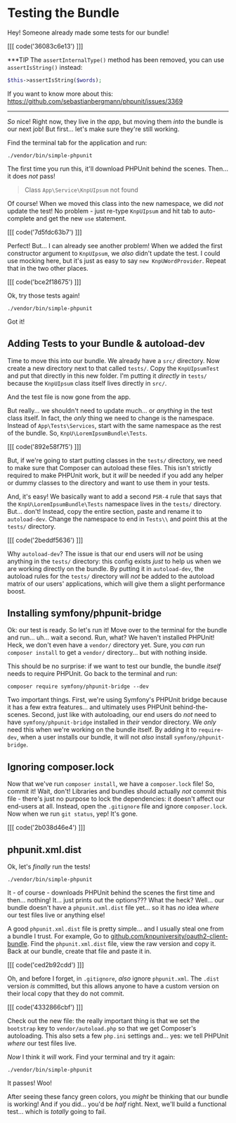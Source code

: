 # Testing the Bundle

Hey! Someone already made some tests for our bundle!

[[[ code('36083c6e13') ]]]

***TIP
The `assertInternalType()` method has been removed, you can use `assertIsString()` instead:
```php
$this->assertIsString($words);
```
If you want to know more about this: https://github.com/sebastianbergmann/phpunit/issues/3369
***

*So* nice! Right now, they live in the *app*, but moving them *into* the bundle is our next job!
But first... let's make sure they're still working.

Find the terminal tab for the application and run:

```terminal
./vendor/bin/simple-phpunit
```

The first time you run this, it'll download PHPUnit behind the scenes. Then...
it does *not* pass!

> Class `App\Service\KnpUIpsum` not found

Of course! When we moved this class into the new namespace, we did *not* update
the test! No problem - just re-type `KnpUIpsum` and hit tab to auto-complete
and get the new `use` statement.

[[[ code('7d5fdc63b7') ]]]

Perfect! But... I can already see another problem! When we added the first constructor
argument to `KnpUIpsum`, we *also* didn't update the test. I could use mocking here,
but it's just as easy to say `new KnpUWordProvider`. Repeat that in the two other
places.

[[[ code('bce2f18675') ]]]

Ok, try those tests again!

```terminal-silent
./vendor/bin/simple-phpunit
```

Got it!

## Adding Tests to your Bundle & autoload-dev

Time to move this into our bundle. We already have a `src/` directory. Now create
a new directory next to that called `tests/`. Copy the `KnpUIpsumTest` and put that
directly in this new folder. I'm putting it *directly* in `tests/` because the
`KnpUIpsum` class itself lives directly in `src/`.

And the test file is now gone from the app.

But really... we shouldn't need to update much... or *anything* in the test class
itself. In fact, the *only* thing we need to change is the namespace. Instead of
`App\Tests\Services`, start with the same namespace as the rest of the bundle. So,
`KnpU\LoremIpsumBundle\Tests`.

[[[ code('892e58f7f5') ]]]

But, if we're going to start putting classes in the `tests/` directory, we need to
make sure that Composer can autoload these files. This isn't strictly required to
make PHPUnit work, but it *will* be needed if you add any helper or dummy classes
to the directory and want to use them in your tests.

And, it's easy! We basically want to add a second `PSR-4` rule that says that
the `KnpU\LoremIpsumBundle\Tests` namespace lives in the `tests/` directory. But...
don't! Instead, copy the entire section, paste and rename it to `autoload-dev`.
Change the namespace to end in `Tests\\` and point this at the `tests/` directory.

[[[ code('2beddf5636') ]]]

Why `autoload-dev`? The issue is that our end users will *not* be using anything
in the `tests/` directory: this config exists *just* to help us when we are working
directly on the bundle. By putting it in `autoload-dev`, the autoload rules for
the `tests/` directory will *not* be added to the autoload matrix of our users'
applications, which will give them a slight performance boost.

## Installing symfony/phpunit-bridge

Ok: our test is ready. So let's run it! Move over to the terminal for the
bundle and run... uh... wait a second. Run, what? We haven't installed PHPUnit!
Heck, we don't even have a `vendor/` directory yet. Sure, you *can* run
`composer install` to get a `vendor/` directory... but with nothing inside.

This should be no surprise: if we want to test our bundle, the bundle *itself*
needs to require PHPUnit. Go back to the terminal and run:

```terminal
composer require symfony/phpunit-bridge --dev
```

Two important things. First, we're using Symfony's PHPUnit bridge because it has
a few extra features... and ultimately uses PHPUnit behind-the-scenes. Second, just
like with autoloading, our end users do *not* need to have `symfony/phpunit-bridge`
installed in *their* vendor directory. We *only* need this when we're working on
the bundle itself. By adding it to `require-dev`, when a user installs our bundle,
it will not *also* install `symfony/phpunit-bridge`.

## Ignoring composer.lock

Now that we've run `composer install`, we have a `composer.lock` file! So, commit
it! Wait, don't! Libraries and bundles should actually *not* commit this file -
there's just no purpose to lock the dependencies: it doesn't affect our end-users
at all. Instead, open the `.gitignore` file and ignore `composer.lock`. Now when
we run `git status`, yep! It's gone.

[[[ code('2b038d46e4') ]]]

## phpunit.xml.dist

Ok, let's *finally* run the tests!

```terminal
./vendor/bin/simple-phpunit
```

It - of course - downloads PHPUnit behind the scenes the first time and then...
nothing! It... just prints out the options??? What the heck? Well... our bundle
doesn't have a `phpunit.xml.dist` file yet... so it has *no* idea *where* our
test files live or anything else!

A good `phpunit.xml.dist` file is pretty simple... and I usually steal one from
a bundle I trust. For example, Go to
[github.com/knpuniversity/oauth2-client-bundle](https://github.com/knpuniversity/oauth2-client-bundle).
Find the `phpunit.xml.dist` file, view the raw version and copy it. Back at our
bundle, create that file and paste it in.

[[[ code('ced2b92cdd') ]]]

Oh, and before I forget, in `.gitignore`, *also* ignore `phpunit.xml`. The `.dist`
version *is* committed, but this allows anyone to have a custom version on their
local copy that they do not commit.

[[[ code('4332866cbf') ]]]

Check out the new file: the really important thing is that we set the `bootstrap`
key to `vendor/autoload.php` so that we get Composer's autoloading. This also sets
a few `php.ini` settings and... yes: we tell PHPUnit *where* our test files live.

*Now* I think it *will* work. Find your terminal and try it again:

```terminal-silent
./vendor/bin/simple-phpunit
```

It passes! Woo!

After seeing these fancy green colors, you *might* be thinking that our bundle
is working! And if you did... you'd be *half* right. Next, we'll build a
functional test... which is *totally* going to fail.
